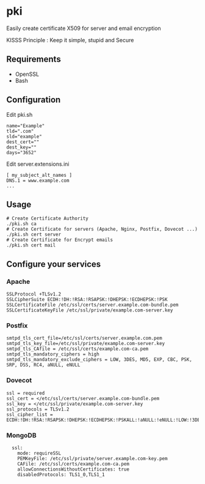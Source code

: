 # pki
Easily create certificate X509 for server and email encryption

KISSS Principle : Keep it simple, stupid and Secure

## Requirements
  * OpenSSL
  * Bash

## Configuration
Edit pki.sh
```
name="Example"
tld=".com"
sld="example"
dest_cert=""
dest_key=""
days="3652"
```
Edit server.extensions.ini
```
[ my_subject_alt_names ]
DNS.1 = www.example.com
...
```

## Usage
```
# Create Certificate Authority
./pki.sh ca
# Create Certificate for servers (Apache, Nginx, Postfix, Dovecot ...)
./pki.sh cert server
# Create Certificate for Encrypt emails
./pki.sh cert mail
```

## Configure your services
### Apache
```
SSLProtocol +TLSv1.2
SSLCipherSuite ECDH:!DH:!RSA:!RSAPSK:!DHEPSK:!ECDHEPSK:!PSK
SSLCertificateFile /etc/ssl/certs/server.example.com-bundle.pem
SSLCertificateKeyFile /etc/ssl/private/example.com-server.key
```
### Postfix
```
smtpd_tls_cert_file=/etc/ssl/certs/server.example.com.pem
smtpd_tls_key_file=/etc/ssl/private/example.com-server.key
smtpd_tls_CAfile = /etc/ssl/certs/example.com-ca.pem
smtpd_tls_mandatory_ciphers = high
smtpd_tls_mandatory_exclude_ciphers = LOW, 3DES, MD5, EXP, CBC, PSK, SRP, DSS, RC4, aNULL, eNULL
```
### Dovecot
```
ssl = required
ssl_cert = </etc/ssl/certs/server.example.com-bundle.pem
ssl_key = </etc/ssl/private/example.com-server.key
ssl_protocols = TLSv1.2
ssl_cipher_list = ECDH:!DH:!RSA:!RSAPSK:!DHEPSK:!ECDHEPSK:!PSKALL:!aNULL:!eNULL:!LOW:!3DES:!MD5:!EXP:!CBC:!PSK:!SRP:!DSS:!RC4
```
### MongoDB
```
  ssl:
    mode: requireSSL
    PEMKeyFile: /etc/ssl/private/server.example.com-key.pem
    CAFile: /etc/ssl/certs/example.com-ca.pem
    allowConnectionsWithoutCertificates: true
    disabledProtocols: TLS1_0,TLS1_1
```
